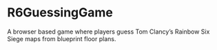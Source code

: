 # R6GuessingGame
A browser based game where players guess Tom Clancy’s Rainbow Six Siege maps from blueprint floor plans.
